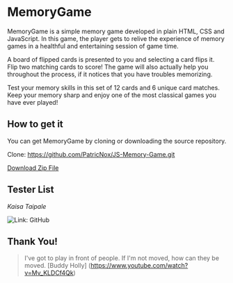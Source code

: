 # MemoryGame

MemoryGame is a simple memory game developed in plain HTML, CSS and JavaScript. In this game, the player gets to relive the experience of memory games in a healthful and entertaining session of game time.

A board of flipped cards is presented to you and selecting a card flips it. Flip two matching cards to score! 
The game will also actually help you throughout the process, if it notices that you have troubles memorizing.

Test your memory skills in this set of 12 cards and 6 unique card matches. Keep your memory sharp and enjoy one of the most classical games you have ever played!

## How to get it
You can get MemoryGame by cloning or downloading the source repository.

Clone: https://github.com/PatricNox/JS-Memory-Game.git

[Download Zip File](https://github.com/PatricNox/JS-Memory-Game/archive/master.zip)

## Tester List

_Kaisa Taipale_

![Link: GitHub](https://github.com/kajsataipale)

## Thank You!
> I've got to play in front of people. If I'm not moved, how can they be moved. [Buddy Holly] (https://www.youtube.com/watch?v=Mv_KLDCf4Qk)

